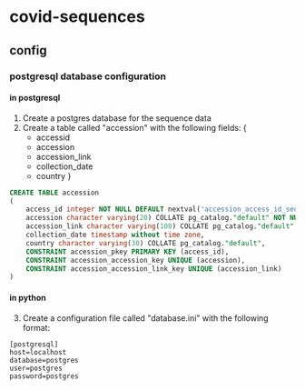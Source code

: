 # covid-sequences

## config

### postgresql database configuration

#### in postgresql

1. Create a postgres database for the sequence data
2. Create a table called "accession" with the following fields:
{
	- accessid
	- accession
	- accession_link
	- collection_date
	- country
}

```sql
CREATE TABLE accession
(
    access_id integer NOT NULL DEFAULT nextval('accession_access_id_seq'::regclass),
    accession character varying(20) COLLATE pg_catalog."default" NOT NULL,
    accession_link character varying(100) COLLATE pg_catalog."default" NOT NULL,
    collection_date timestamp without time zone,
    country character varying(30) COLLATE pg_catalog."default",
    CONSTRAINT accession_pkey PRIMARY KEY (access_id),
    CONSTRAINT accession_accession_key UNIQUE (accession),
    CONSTRAINT accession_accession_link_key UNIQUE (accession_link)
)
```

#### in python

3. Create a configuration file called "database.ini" with the following format:

```
[postgresql]
host=localhost
database=postgres
user=postgres
password=postgres
```